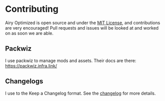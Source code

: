 # Contributing

Airy Optimized is open source and under the [MIT License](https://github.com/cardosogpr/airyoptimized/blob/main/LICENSE), and contributions are very encouraged! Pull requests and issues will be looked at and worked on as soon we are able.

## Packwiz

I use packwiz to manage mods and assets. Their docs are there: https://packwiz.infra.link/

## Changelogs

I use to the Keep a Changelog format. See the [changelog](https://github.com/cardosogpr/airyoptimized/blob/main/CHANGELOG.md) for more details.
